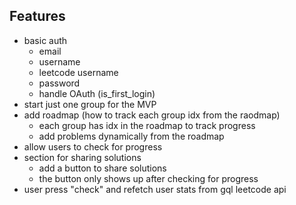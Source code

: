 ## Features

- basic auth
    - email
    - username
    - leetcode username
    - password
    - handle OAuth (is_first_login)
- start just one group for the MVP
- add roadmap (how to track each group idx from the raodmap)
    - each group has idx in the roadmap to track progress
    - add problems dynamically from the roadmap
- allow users to check for progress
- section for sharing solutions
    - add a button to share solutions
    - the button only shows up after checking for progress
- user press "check" and refetch user stats from gql leetcode api
